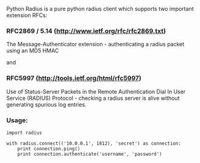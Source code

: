 Python Radius is a pure python radius client which supports two important extension RFCs:

### RFC2869 / 5.14 (http://www.ietf.org/rfc/rfc2869.txt)
The Message-Authenticator extension - authenticating a radius packet using an MD5 HMAC

and

### RFC5997 (http://tools.ietf.org/html/rfc5997)

Use of Status-Server Packets in the Remote Authentication Dial In User Service (RADIUS) Protocol - checking a radius server is alive without generating spurious log entries.


### Usage:

```
import radius

with radius.connect(('10.0.0.1', 1812), 'secret') as connection:
    print connection.ping()
    print connection.authenticate('username', 'password')
```